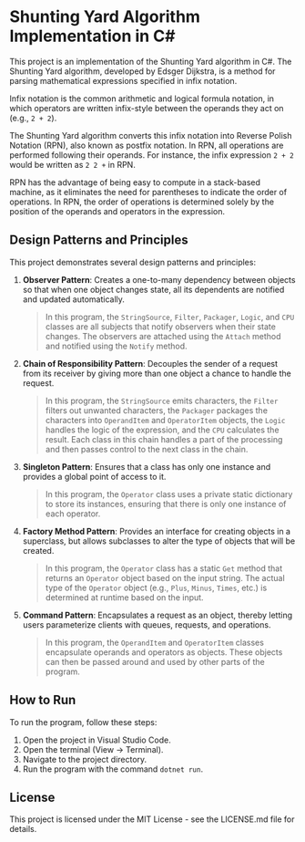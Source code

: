# Shunting Yard Algorithm Implementation in C#

This project is an implementation of the Shunting Yard algorithm in C#. The Shunting Yard algorithm, developed by Edsger Dijkstra, is a method for parsing mathematical expressions specified in infix notation. 

Infix notation is the common arithmetic and logical formula notation, in which operators are written infix-style between the operands they act on (e.g., `2 + 2`). 

The Shunting Yard algorithm converts this infix notation into Reverse Polish Notation (RPN), also known as postfix notation. In RPN, all operations are performed following their operands. For instance, the infix expression `2 + 2` would be written as `2 2 +` in RPN. 

RPN has the advantage of being easy to compute in a stack-based machine, as it eliminates the need for parentheses to indicate the order of operations. In RPN, the order of operations is determined solely by the position of the operands and operators in the expression.

## Design Patterns and Principles

This project demonstrates several design patterns and principles:

1. **Observer Pattern**: Creates a one-to-many dependency between objects so that when one object changes state, all its dependents are notified and updated automatically.
	> In this program, the `StringSource`, `Filter`, `Packager`, `Logic`, and `CPU` classes are all subjects that notify observers when their state changes. The observers are attached using the `Attach` method and notified using the `Notify` method.


2. **Chain of Responsibility Pattern**: Decouples the sender of a request from its receiver by giving more than one object a chance to handle the request.
	> In this program, the `StringSource` emits characters, the `Filter` filters out unwanted characters, the `Packager` packages the characters into `OperandItem` and `OperatorItem` objects, the `Logic` handles the logic of the expression, and the `CPU` calculates the result. Each class in this chain handles a part of the processing and then passes control to the next class in the chain.


3. **Singleton Pattern**: Ensures that a class has only one instance and provides a global point of access to it.
	> In this program, the `Operator` class uses a private static dictionary to store its instances, ensuring that there is only one instance of each operator.


4. **Factory Method Pattern**: Provides an interface for creating objects in a superclass, but allows subclasses to alter the type of objects that will be created.
	> In this program, the `Operator` class has a static `Get` method that returns an `Operator` object based on the input string. The actual type of the `Operator` object (e.g., `Plus`, `Minus`, `Times`, etc.) is determined at runtime based on the input.

5. **Command Pattern**: Encapsulates a request as an object, thereby letting users parameterize clients with queues, requests, and operations.
	> In this program, the `OperandItem` and `OperatorItem` classes encapsulate operands and operators as objects. These objects can then be passed around and used by other parts of the program.

## How to Run

To run the program, follow these steps:

1. Open the project in Visual Studio Code.
2. Open the terminal (View -> Terminal).
3. Navigate to the project directory.
4. Run the program with the command `dotnet run`.

## License

This project is licensed under the MIT License - see the LICENSE.md file for details.
